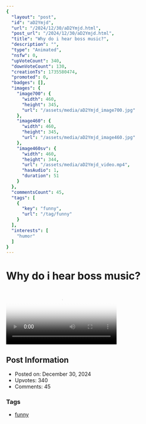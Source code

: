 ```yaml
---
{
  "layout": "post",
  "id": "aD2Ymjd",
  "url": "/2024/12/30/aD2Ymjd.html",
  "post_url": "/2024/12/30/aD2Ymjd.html",
  "title": "Why do i hear boss music?",
  "description": "",
  "type": "Animated",
  "nsfw": 0,
  "upVoteCount": 340,
  "downVoteCount": 130,
  "creationTs": 1735580474,
  "promoted": 0,
  "badges": [],
  "images": {
    "image700": {
      "width": 460,
      "height": 345,
      "url": "/assets/media/aD2Ymjd_image700.jpg"
    },
    "image460": {
      "width": 460,
      "height": 345,
      "url": "/assets/media/aD2Ymjd_image460.jpg"
    },
    "image460sv": {
      "width": 460,
      "height": 344,
      "url": "/assets/media/aD2Ymjd_video.mp4",
      "hasAudio": 1,
      "duration": 51
    }
  },
  "commentsCount": 45,
  "tags": [
    {
      "key": "funny",
      "url": "/tag/funny"
    }
  ],
  "interests": [
    "humor"
  ]
}
---
```


# Why do i hear boss music?

<video controls playsinline loop poster="/assets/media/aD2Ymjd_image460.jpg">
  <source src="/assets/media/aD2Ymjd_video.mp4" type="video/mp4">
  Your browser does not support the video tag.
</video>

## Post Information

- Posted on: December 30, 2024
- Upvotes: 340
- Comments: 45

### Tags

- [funny](/tag/funny)
